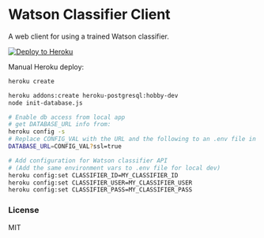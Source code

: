 # Watson Classifier Client

A web client for using a trained Watson classifier.

[![Deploy to Heroku](https://www.herokucdn.com/deploy/button.png)](https://heroku.com/deploy)

Manual Heroku deploy:
```sh
heroku create

heroku addons:create heroku-postgresql:hobby-dev
node init-database.js

# Enable db access from local app
# get DATABASE_URL info from:
heroku config -s
# Replace CONFIG_VAL with the URL and the following to an .env file in the project root
DATABASE_URL=CONFIG_VAL?ssl=true

# Add configuration for Watson classifier API
# (Add the same environment vars to .env file for local dev)
heroku config:set CLASSIFIER_ID=MY_CLASSIFIER_ID
heroku config:set CLASSIFIER_USER=MY_CLASSIFIER_USER
heroku config:set CLASSIFIER_PASS=MY_CLASSIFIER_PASS
```

### License

MIT
